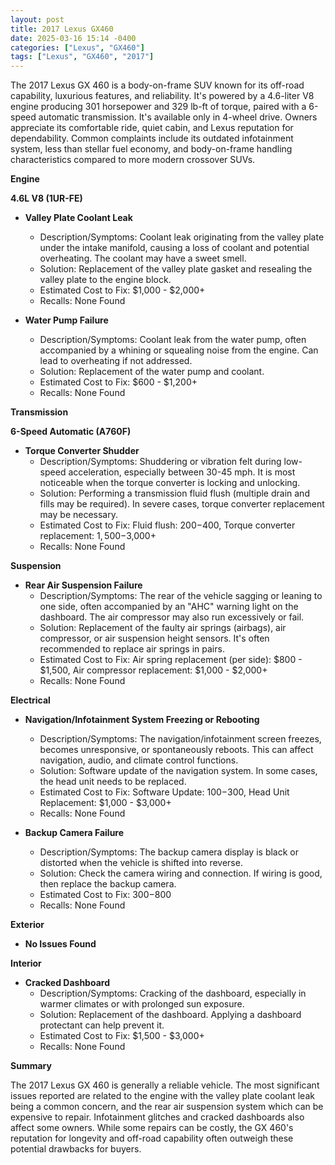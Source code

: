```yaml
---
layout: post
title: 2017 Lexus GX460
date: 2025-03-16 15:14 -0400
categories: ["Lexus", "GX460"]
tags: ["Lexus", "GX460", "2017"]
---
```

The 2017 Lexus GX 460 is a body-on-frame SUV known for its off-road capability, luxurious features, and reliability. It's powered by a 4.6-liter V8 engine producing 301 horsepower and 329 lb-ft of torque, paired with a 6-speed automatic transmission. It's available only in 4-wheel drive. Owners appreciate its comfortable ride, quiet cabin, and Lexus reputation for dependability. Common complaints include its outdated infotainment system, less than stellar fuel economy, and body-on-frame handling characteristics compared to more modern crossover SUVs.

**Engine**

**4.6L V8 (1UR-FE)**

*   **Valley Plate Coolant Leak**
    *   Description/Symptoms: Coolant leak originating from the valley plate under the intake manifold, causing a loss of coolant and potential overheating. The coolant may have a sweet smell.
    *   Solution: Replacement of the valley plate gasket and resealing the valley plate to the engine block.
    *   Estimated Cost to Fix: $1,000 - $2,000+
    *   Recalls: None Found

* **Water Pump Failure**
    *   Description/Symptoms: Coolant leak from the water pump, often accompanied by a whining or squealing noise from the engine. Can lead to overheating if not addressed.
    *   Solution: Replacement of the water pump and coolant.
    *   Estimated Cost to Fix: $600 - $1,200+
    *   Recalls: None Found

**Transmission**

**6-Speed Automatic (A760F)**

*   **Torque Converter Shudder**
    *   Description/Symptoms: Shuddering or vibration felt during low-speed acceleration, especially between 30-45 mph. It is most noticeable when the torque converter is locking and unlocking.
    *   Solution: Performing a transmission fluid flush (multiple drain and fills may be required). In severe cases, torque converter replacement may be necessary.
    *   Estimated Cost to Fix: Fluid flush: $200-$400, Torque converter replacement: $1,500-$3,000+
    *   Recalls: None Found

**Suspension**

*   **Rear Air Suspension Failure**
    *   Description/Symptoms: The rear of the vehicle sagging or leaning to one side, often accompanied by an "AHC" warning light on the dashboard. The air compressor may also run excessively or fail.
    *   Solution: Replacement of the faulty air springs (airbags), air compressor, or air suspension height sensors. It's often recommended to replace air springs in pairs.
    *   Estimated Cost to Fix: Air spring replacement (per side): $800 - $1,500, Air compressor replacement: $1,000 - $2,000+
    *   Recalls: None Found

**Electrical**

*   **Navigation/Infotainment System Freezing or Rebooting**
    *   Description/Symptoms: The navigation/infotainment screen freezes, becomes unresponsive, or spontaneously reboots. This can affect navigation, audio, and climate control functions.
    *   Solution: Software update of the navigation system. In some cases, the head unit needs to be replaced.
    *   Estimated Cost to Fix: Software Update: $100-$300, Head Unit Replacement: $1,000 - $3,000+
    *   Recalls: None Found

*   **Backup Camera Failure**
    *   Description/Symptoms: The backup camera display is black or distorted when the vehicle is shifted into reverse.
    *   Solution: Check the camera wiring and connection. If wiring is good, then replace the backup camera.
    *   Estimated Cost to Fix: $300-$800
    *   Recalls: None Found

**Exterior**

*   **No Issues Found**

**Interior**

*   **Cracked Dashboard**
    *   Description/Symptoms: Cracking of the dashboard, especially in warmer climates or with prolonged sun exposure.
    *   Solution: Replacement of the dashboard. Applying a dashboard protectant can help prevent it.
    *   Estimated Cost to Fix: $1,500 - $3,000+
    *   Recalls: None Found

**Summary**

The 2017 Lexus GX 460 is generally a reliable vehicle. The most significant issues reported are related to the engine with the valley plate coolant leak being a common concern, and the rear air suspension system which can be expensive to repair. Infotainment glitches and cracked dashboards also affect some owners. While some repairs can be costly, the GX 460's reputation for longevity and off-road capability often outweigh these potential drawbacks for buyers.

